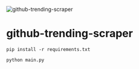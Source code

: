 ![github-trending-scraper](https://github.com/Kyter-com/github-trending-scraper/assets/38516489/e5f1b216-c03e-473a-b39d-f0d426bc7fac)

# github-trending-scraper

`pip install -r requirements.txt`

`python main.py`
